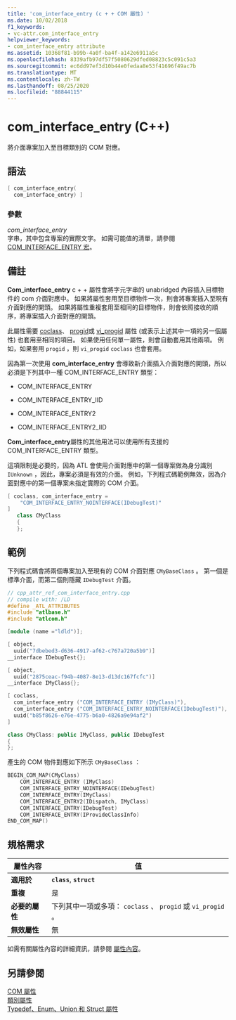 ```yaml
---
title: 'com_interface_entry (c + + COM 屬性) '
ms.date: 10/02/2018
f1_keywords:
- vc-attr.com_interface_entry
helpviewer_keywords:
- com_interface_entry attribute
ms.assetid: 10368f81-b99b-4a0f-ba4f-a142e6911a5c
ms.openlocfilehash: 8339afb97df57f5080629dfed08823c5c091c5a3
ms.sourcegitcommit: ec6dd97ef3d10b44e0fedaa8e53f41696f49ac7b
ms.translationtype: MT
ms.contentlocale: zh-TW
ms.lasthandoff: 08/25/2020
ms.locfileid: "88844115"
---
```

# <a name="com_interface_entry-c"></a>com_interface_entry (C++)

將介面專案加入至目標類別的 COM 對應。

## <a name="syntax"></a>語法

```cpp
[ com_interface_entry(
  com_interface_entry) ]
```

### <a name="parameters"></a>參數

*com_interface_entry*<br/>
字串，其中包含專案的實際文字。 如需可能值的清單，請參閱 [COM_INTERFACE_ENTRY 宏](../../atl/reference/com-interface-entry-macros.md)。

## <a name="remarks"></a>備註

**Com_interface_entry** c + + 屬性會將字元字串的 unabridged 內容插入目標物件的 com 介面對應中。 如果將屬性套用至目標物件一次，則會將專案插入至現有介面對應的開頭。 如果將屬性重複套用至相同的目標物件，則會依照接收的順序，將專案插入介面對應的開頭。

此屬性需要 [coclass](coclass.md)、 [progid](progid.md)或 [vi_progid](vi-progid.md) 屬性 (或表示上述其中一項的另一個屬性) 也套用至相同的項目。 如果使用任何單一屬性，則會自動套用其他兩項。 例如，如果套用 `progid` ，則 `vi_progid` `coclass` 也會套用。

因為第一次使用 **com_interface_entry** 會導致新介面插入介面對應的開頭，所以必須是下列其中一種 COM_INTERFACE_ENTRY 類型：

- COM_INTERFACE_ENTRY

- COM_INTERFACE_ENTRY_IID

- COM_INTERFACE_ENTRY2

- COM_INTERFACE_ENTRY2_IID

**Com_interface_entry**屬性的其他用法可以使用所有支援的 COM_INTERFACE_ENTRY 類型。

這項限制是必要的，因為 ATL 會使用介面對應中的第一個專案做為身分識別 `IUnknown` ，因此，專案必須是有效的介面。 例如，下列程式碼範例無效，因為介面對應中的第一個專案未指定實際的 COM 介面。

```cpp
[ coclass, com_interface_entry =
    "COM_INTERFACE_ENTRY_NOINTERFACE(IDebugTest)"
]
   class CMyClass
   {
   };
```

## <a name="example"></a>範例

下列程式碼會將兩個專案加入至現有的 COM 介面對應 `CMyBaseClass` 。 第一個是標準介面，而第二個則隱藏 `IDebugTest` 介面。

```cpp
// cpp_attr_ref_com_interface_entry.cpp
// compile with: /LD
#define _ATL_ATTRIBUTES
#include "atlbase.h"
#include "atlcom.h"

[module (name ="ldld")];

[ object,
  uuid("7dbebed3-d636-4917-af62-c767a720a5b9")]
__interface IDebugTest{};

[ object,
  uuid("2875ceac-f94b-4087-8e13-d13dc167fcfc")]
__interface IMyClass{};

[ coclass,
  com_interface_entry ("COM_INTERFACE_ENTRY (IMyClass)"),
  com_interface_entry ("COM_INTERFACE_ENTRY_NOINTERFACE(IDebugTest)"),
  uuid("b85f8626-e76e-4775-b6a0-4826a9e94af2")
]

class CMyClass: public IMyClass, public IDebugTest
{
};
```

產生的 COM 物件對應如下所示 `CMyBaseClass` ：

```cpp
BEGIN_COM_MAP(CMyClass)
    COM_INTERFACE_ENTRY (IMyClass)
    COM_INTERFACE_ENTRY_NOINTERFACE(IDebugTest)
    COM_INTERFACE_ENTRY(IMyClass)
    COM_INTERFACE_ENTRY2(IDispatch, IMyClass)
    COM_INTERFACE_ENTRY(IDebugTest)
    COM_INTERFACE_ENTRY(IProvideClassInfo)
END_COM_MAP()
```

## <a name="requirements"></a>規格需求

| 屬性內容 | 值 |
|-|-|
|**適用於**|**`class`**, **`struct`**|
|**重複**|是|
|**必要的屬性**|下列其中一項或多項： `coclass` 、 `progid` 或 `vi_progid` 。|
|**無效屬性**|無|

如需有關屬性內容的詳細資訊，請參閱 [屬性內容](cpp-attributes-com-net.md#contexts)。

## <a name="see-also"></a>另請參閱

[COM 屬性](com-attributes.md)<br/>
[類別屬性](class-attributes.md)<br/>
[Typedef、Enum、Union 和 Struct 屬性](typedef-enum-union-and-struct-attributes.md)
